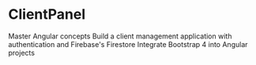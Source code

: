 # ClientPanel 

Master Angular concepts
Build a client management application with authentication and Firebase's Firestore
Integrate Bootstrap 4 into Angular projects
